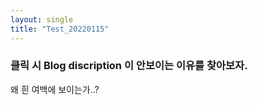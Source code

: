 ```yaml
---
layout: single
title: "Test_20220115"
---
```


### 클릭 시 Blog discription 이 안보이는 이유를 찾아보자.

왜 흰 여백에 보이는가..?
